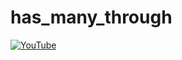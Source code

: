# has_many_through

[![YouTube](http://img.youtube.com/vi/-n9kZXXCiPk/0.jpg)](https://youtu.be/-n9kZXXCiPk)
